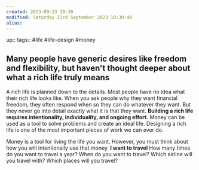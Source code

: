 ```yaml
---
created: 2023-09-23 10:30
modified: Saturday 23rd September 2023 10:30:49
alias:
---
```

up::
tags::  #life #life-design #money

## Many people have generic desires like freedom and flexibility, but haven't thought deeper about what a rich life truly means

A rich life is planned down to the details. Most people have no idea what their rich life looks like. When you ask people why they want financial freedom, they often respond when so they can do whatever they want. But they never go into detail exactly what it is that they want.
**Building a rich life requires intentionality, individuality, and ongoing effort.** Money can be used as a tool to solve problems and create an ideal life. Designing a rich life is one of the most important pieces of work we can ever do.

Money is a tool for living the life you want. However, you must think about how you will intentionally use that money.
**I want to travel**
How many times do you want to travel a year?
When do you want to travel?
Which airline will you travel with?
Which places will you travel?
